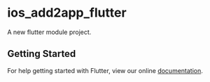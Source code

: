 # ios_add2app_flutter

A new flutter module project.

## Getting Started

For help getting started with Flutter, view our online
[documentation](https://flutter.io/).
